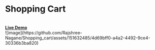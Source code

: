 <h1>Shopping Cart</h1>
<br>
<a href="https://rajshree-nagane.github.io/Shopping_cart/"><strong>Live Demo</strong></a>
<br>
![image](https://github.com/Rajshree-Nagane/Shopping_cart/assets/151632485/4d69bff0-a4a2-4492-9ce4-30336b3ba820)


